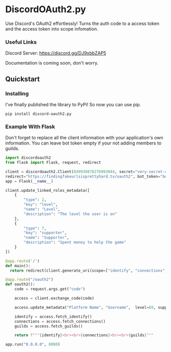 # DiscordOAuth2.py
Use Discord's OAuth2 effortlessly! Turns the auth code to a access token and the access token into scope infomation.

### Useful Links
Discord Server: https://discord.gg/DJ9xbbZAP5

Documentation is coming soon, don't worry.

## Quickstart
### Installing
I've finally published the library to PyPi! So now you can use pip.
```
pip install discord-oauth2.py
```
### Example With Flask
Don't forget to replace all the client information with your application's own information. You can leave bot token empty if your not adding members to guilds.
```py
import discordoauth2
from flask import Flask, request, redirect

client = discordoauth2.Client(849930878276993044, secret="very-secret-code",
redirect="https://findingfakeurlsisprettyhard.tv/oauth2", bot_token="bot-token-only-required-for-guild-joining-or-updating-linked-roles-metadata")
app = Flask(__name__)

client.update_linked_roles_metadata([
    {
        "type": 2,
        "key": "level",
        "name": "Level",
        "description": "The level the user is on"
    },
    {
        "type": 7,
        "key": "supporter",
        "name": "Supporter",
        "description": "Spent money to help the game"
    }
])

@app.route('/')
def main():
  return redirect(client.generate_uri(scope=["identify", "connections", "guilds", "role_connections.write"]))

@app.route("/oauth2")
def oauth2():
    code = request.args.get("code")

    access = client.exchange_code(code)

    access.update_metadata("Platform Name", "Username",  level=69, supporter=True)

    identify = access.fetch_identify()
    connections = access.fetch_connections()
    guilds = access.fetch_guilds()

    return f"""{identify}<br><br>{connections}<br><br>{guilds}"""

app.run("0.0.0.0", 8080)
```
